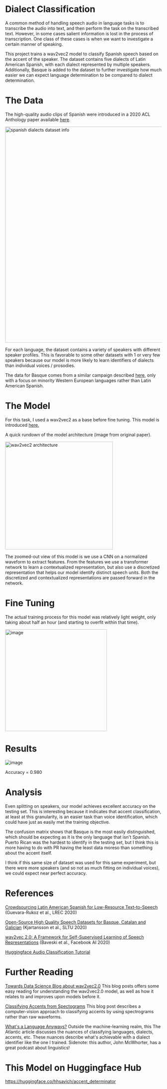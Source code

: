 # Dialect Classification

A common method of handling speech audio in language tasks is to transcribe the audio into text, and then perform the task on the transcribed text. However, in some cases salient information is lost in the process of transcription. One class of these cases is when we want to investigate a certain manner of speaking.

This project trains a wav2vec2 model to classify Spanish speech based on the accent of the speaker. The dataset contains five dialects of Latin American Spanish, with each dialect represented by multiple speakers. Additionally, Basque is added to the dataset to further investigate how much easier we can expect language determination to be compared to dialect determination.

# The Data

The high-quality audio clips of Spanish were introduced in a 2020 ACL Anthology paper available [here](https://aclanthology.org/2020.lrec-1.801/).

<img width="693" alt="spanish dialects dataset info" src="https://user-images.githubusercontent.com/46304188/204838210-5680d0cf-6e33-47c2-9cfc-88ecca5d7633.png">

For each language, the dataset contains a variety of speakers with different speaker profiles. This is favorable to some other datasets with 1 or very few speakers because our model is more likely to learn identifiers of dialects than individual voices / prosodies.

The data for Basque comes from a similar campaign described [here](https://aclanthology.org/2020.sltu-1.3/), only with a focus on minority Western European languages rather than Latin American Spanish.

# The Model

For this task, I used a wav2vec2 as a base before fine tuning. This model is introduced [here.](https://arxiv.org/abs/2006.11477)

A quick rundown of the model architecture (image from original paper).

<img width="346" alt="wav2vec2 architecture" src="https://user-images.githubusercontent.com/46304188/204836253-bf8a6445-cbcf-43c5-af8c-13b711e384bc.png">

The zoomed-out view of this model is we use a CNN on a normalized waveform to extract features. From the features we use a transformer network to learn a contextualized representation, but also use a discretized representation that helps our model identify distinct speech units. Both the discretized and contextualized representations are passed forward in the network.

# Fine Tuning

The actual training process for this model was relatively light weight, only taking about half an hour (and starting to overfit within that time).

<img width="327" alt="image" src="https://user-images.githubusercontent.com/46304188/204849159-683f5e9b-bafb-46bb-862b-33aad2971b03.png">

# Results

![image](https://user-images.githubusercontent.com/46304188/206084896-0de8f6a2-17ef-433b-be8f-0c106e74c058.png)

Accuracy = 0.980

# Analysis

Even splitting on speakers, our model achieves excellent accuracy on the testing set. This is interesting because it indicates that accent classification, at least at this granularity, is an easier task than voice identification, which could have just as easily met the training objective.

The confusion matrix shows that Basque is the most easily distinguished, which should be expecting as it is the only language that isn't Spanish. Puerto Rican was the hardest to identify in the testing set, but I think this is more having to do with PR having the least data moreso than something about the accent itself.

I think if this same size of dataset was used for this same experiment, but there were more speakers (and so not as much fitting on individual voices), we could expect near perfect accuracy.

# References

[Crowdsourcing Latin American Spanish for Low-Resource Text-to-Speech](https://aclanthology.org/2020.lrec-1.801) (Guevara-Rukoz et al., LREC 2020)

[Open-Source High Quality Speech Datasets for Basque, Catalan and Galician](https://aclanthology.org/2020.sltu-1.3) (Kjartansson et al., SLTU 2020)

[wav2vec 2.0: A Framework for Self-Supervised Learning of Speech Representations](https://arxiv.org/abs/2006.11477v3) (Baveski et al., Facebook AI 2020)

[Huggingface Audio Classification Tutorial](https://huggingface.co/docs/transformers/tasks/audio_classification)

# Further Reading

[Towards Data Science Blog about wav2vec2.0](https://towardsdatascience.com/wav2vec-2-0-a-framework-for-self-supervised-learning-of-speech-representations-7d3728688cae)
This blog posts offers some easy reading for understanding the wav2vec2.0 model, as well as how it relates to and improves upon models before it.

[Classifying Accents from Spectograms](https://medium.com/analytics-vidhya/using-machine-learning-to-identify-accents-in-spectrograms-of-speech-5db91c191b6b)
This blog post describes a computer-vision approach to classifying accents by using spectrograms rather than raw waveforms.

[What's a Language Anyways?](https://www.theatlantic.com/international/archive/2016/01/difference-between-language-dialect/424704/)
Outside the machine-learning realm, this The Atlantic article discusses the nuances of classifying languages, dialects, accents, etc. These nuances describe what's achievable with a dialect identifier like the one I trained. Sidenote: this author, John McWhorter, has a great podcast about linguistics!

# This Model on Huggingface Hub

https://huggingface.co/hhsavich/accent_determinator


